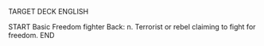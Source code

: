 TARGET DECK
ENGLISH

START
Basic
Freedom fighter
Back: n. Terrorist or rebel claiming to fight for freedom.
END
